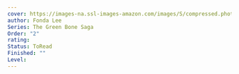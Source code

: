 ```yaml
---
cover: https://images-na.ssl-images-amazon.com/images/S/compressed.photo.goodreads.com/books/1537885614i/41716919.jpg
author: Fonda Lee
Series: The Green Bone Saga
Order: "2"
rating: 
Status: ToRead
Finished: ""
Level:
---
```








